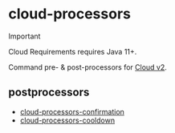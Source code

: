 # cloud-processors

> [!IMPORTANT]
> Cloud Requirements requires Java 11+.

Command pre- & post-processors for [Cloud v2](https://github.com/incendo/cloud).

## postprocessors

- [cloud-processors-confirmation](./cloud-processors-confirmation)
- [cloud-processors-cooldown](./cloud-processors-cooldown)
